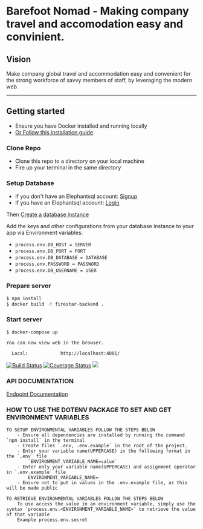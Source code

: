 # Barefoot Nomad - Making company travel and accomodation easy and convinient.

## Vision

Make company global travel and accommodation easy and convenient for the strong workforce of savvy members of staff, by leveraging the modern web.

---

## Getting started

- Ensure you have Docker installed and running locally
- [Or Follow this installation guide](https://docs.docker.com/install/).

### Clone Repo

- Clone this repo to a directory on your local machine
- Fire up your terminal in the same directory

### Setup Database

- If you don't have an Elephantsql account: [Signup](https://customer.elephantsql.com/signup)
- If you have an Elephantsql account: [Login](https://customer.elephantsql.com/login)

Then [Create a database instance](https://customer.elephantsql.com/instance/create)

Add the keys and other configurations from your database instance to your app via Environment variables:

- `process.env.DB_HOST = SERVER`
- `process.env.DB_PORT = PORT`
- `process.env.DB_DATABASE = DATABASE`
- `process.env.PASSWORD = PASSWORD`
- `process.env.DB_USERNAME = USER`

### Prepare server

```bash
$ npm install
$ docker build -t firestar-backend .
```

### Start server

`$ docker-compose up`

```
You can now view web in the browser.

  Local:            http://localhost:4001/

```
[![Build Status](https://travis-ci.com/andela/firestar-backend.svg?branch=stage)](https://travis-ci.com/andela/firestar-backend)    [![Coverage Status](https://coveralls.io/repos/github/andela/firestar-backend/badge.svg?branch=coveralls)](https://coveralls.io/github/andela/firestar-backend?branch=coveralls)   [![](https://img.shields.io/badge/Protected_by-Hound-a873d1.svg)](https://houndci.com)

### API DOCUMENTATION

[Endpoint Documentation](http://localhost:3000/api-docs/)

### HOW TO USE THE DOTENV PACKAGE TO SET AND GET ENVIRONMENT VARIABLES

    TO SETUP ENVIRONMENTAL VARIABLES FOLLOW THE STEPS BELOW
        - Ensure all dependencies are installed by running the command `npm install` in the terminal
        - Create files `.env, .env.example` in the root of the project. 
        - Enter your variable name(UPPERCASE) in the following format in the `.env` file
            `ENVIRONMENT_VARIABLE_NAME=value`
        - Enter only your variable name(UPPERCASE) and assignment operator in `.env.example` file 
            ENVIRONMENT_VARIABLE_NAME=
        - Ensure not to put in values in the .env.example file, as this will be made public

    TO RETRIEVE ENVIRONMENTAL VARIABLES FOLLOW THE STEPS BELOW
        To use access the value in an environment variable, simply use the syntax `process.env.<ENVIRONMENT_VARIABLE_NAME>` to retrieve the value of that variable
        Example process.env.secret





